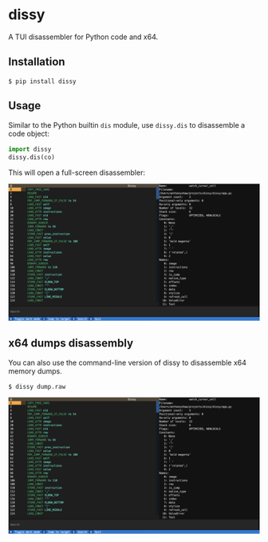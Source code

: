# dissy

A TUI disassembler for Python code and x64.

## Installation

```console
$ pip install dissy
```

## Usage

Similar to the Python builtin `dis` module, use `dissy.dis` to disassemble a code object:

```python
import dissy
dissy.dis(co)
```

This will open a full-screen disassembler:

![Screenshot of dissy](screenshot.png)

## x64 dumps disassembly

You can also use the command-line version of dissy to disassemble x64 memory dumps.

```console
$ dissy dump.raw
```

![Screenshot of dissy](screenshot.png)
